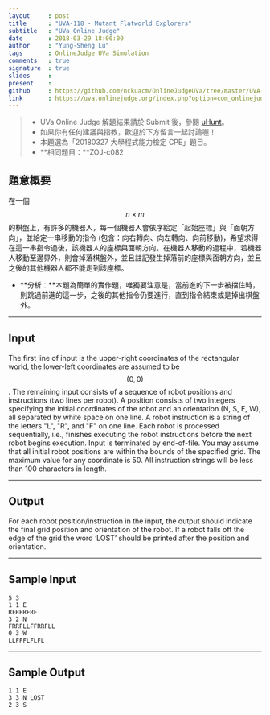 ```yaml
---
layout     : post
title      : "UVA-118 - Mutant Flatworld Explorers"
subtitle   : "UVa Online Judge"
date       : 2018-03-29 18:00:00
author     : "Yung-Sheng Lu"
tags       : OnlineJudge UVa Simulation
comments   : true
signature  : true
slides     : 
present    :
github     : https://github.com/nckuacm/OnlineJudgeUVa/tree/master/UVA-118
link       : https://uva.onlinejudge.org/index.php?option=com_onlinejudge&Itemid=8&page=show_problem&problem=54
---
```


> * UVa Online Judge 解題結果請於 Submit 後，參閱 [uHunt](https://uhunt.onlinejudge.org/)。
> * 如果你有任何建議與指教，歡迎於下方留言一起討論喔！
> * 本題選為「20180327 大學程式能力檢定 CPE」題目。
> * **相同題目：**ZOJ-c082

## 題意概要

在一個 $$n \times m$$ 的棋盤上，有許多的機器人，每一個機器人會依序給定「起始座標」與「面朝方向」，並給定一串移動的指令 (包含：向右轉向、向左轉向、向前移動)，希望求得在這一串指令過後，該機器人的座標與面朝方向。在機器人移動的過程中，若機器人移動至邊界外，則會掉落棋盤外，並且註記發生掉落前的座標與面朝方向，並且之後的其他機器人都不能走到該座標。

* **分析：**本題為簡單的實作題，唯獨要注意是，當前進的下一步被擋住時，則跳過前進的這一步，之後的其他指令仍要進行，直到指令結束或是掉出棋盤外。

---
## Input

The first line of input is the upper-right coordinates of the rectangular world, the lower-left coordinates are assumed to be $$(0, 0)$$.
The remaining input consists of a sequence of robot positions and instructions (two lines per robot).
A position consists of two integers specifying the initial coordinates of the robot and an orientation (N, S, E, W), all separated by white space on one line. A robot instruction is a string of the letters "L", "R", and "F" on one line.
Each robot is processed sequentially, i.e., finishes executing the robot instructions before the next robot begins execution.
Input is terminated by end-of-file.
You may assume that all initial robot positions are within the bounds of the specified grid. The maximum value for any coordinate is 50. All instruction strings will be less than 100 characters in length.

---
## Output

For each robot position/instruction in the input, the output should indicate the final grid position and orientation of the robot. If a robot falls off the edge of the grid the word ‘LOST’ should be printed after the position and orientation.

---
## Sample Input

```
5 3
1 1 E
RFRFRFRF
3 2 N
FRRFLLFFRRFLL
0 3 W
LLFFFLFLFL
```

---
## Sample Output

```
1 1 E
3 3 N LOST
2 3 S
```